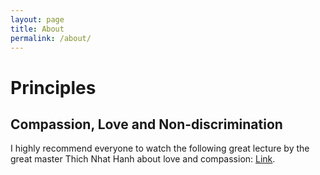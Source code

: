 ```yaml
---
layout: page
title: About
permalink: /about/
---
```


# Principles

## Compassion, Love and Non-discrimination

I highly recommend everyone to watch the following great lecture by the great master Thich Nhat Hanh 
about love and compassion: [Link](https://youtu.be/Oe1HU4GiF90).
